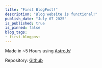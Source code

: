 ```yaml
---
title: "First BlogPost!"
description: "Blog website is functional!"
publish_date: "July 07 2025"
is_published: true
is_pinned: false
blog_tags:
- first-blogpost
---
```


Made in ~5 Hours using [AstroJs](https://github.com)!

Repository: [Github](https://github.com/lalitm1004/lm04-blogs)
